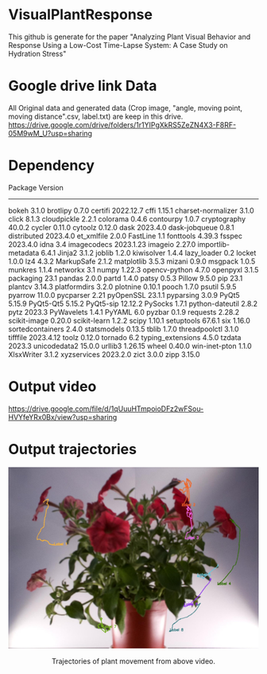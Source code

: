 # VisualPlantResponse
This github is generate for the paper "Analyzing Plant Visual Behavior and Response Using a Low-Cost Time-Lapse System: A Case Study on Hydration Stress"
# Google drive link Data
All Original data and generated data (Crop image, "angle, moving point, moving distance".csv, label.txt) are keep in this drive.
https://drive.google.com/drive/folders/1r1YIPgXkRS5ZeZN4X3-F8RF-05M9wM_U?usp=sharing
# Dependency
Package            Version
------------------ ---------
bokeh              3.1.0
brotlipy           0.7.0
certifi            2022.12.7
cffi               1.15.1
charset-normalizer 3.1.0
click              8.1.3
cloudpickle        2.2.1
colorama           0.4.6
contourpy          1.0.7
cryptography       40.0.2
cycler             0.11.0
cytoolz            0.12.0
dask               2023.4.0
dask-jobqueue      0.8.1
distributed        2023.4.0
et_xmlfile         2.0.0
FastLine           1.1
fonttools          4.39.3
fsspec             2023.4.0
idna               3.4
imagecodecs        2023.1.23
imageio            2.27.0
importlib-metadata 6.4.1
Jinja2             3.1.2
joblib             1.2.0
kiwisolver         1.4.4
lazy_loader        0.2
locket             1.0.0
lz4                4.3.2
MarkupSafe         2.1.2
matplotlib         3.5.3
mizani             0.9.0
msgpack            1.0.5
munkres            1.1.4
networkx           3.1
numpy              1.22.3
opencv-python      4.7.0
openpyxl           3.1.5
packaging          23.1
pandas             2.0.0
partd              1.4.0
patsy              0.5.3
Pillow             9.5.0
pip                23.1
plantcv            3.14.3
platformdirs       3.2.0
plotnine           0.10.1
pooch              1.7.0
psutil             5.9.5
pyarrow            11.0.0
pycparser          2.21
pyOpenSSL          23.1.1
pyparsing          3.0.9
PyQt5              5.15.9
PyQt5-Qt5          5.15.2
PyQt5-sip          12.12.2
PySocks            1.7.1
python-dateutil    2.8.2
pytz               2023.3
PyWavelets         1.4.1
PyYAML             6.0
pyzbar             0.1.9
requests           2.28.2
scikit-image       0.20.0
scikit-learn       1.2.2
scipy              1.10.1
setuptools         67.6.1
six                1.16.0
sortedcontainers   2.4.0
statsmodels        0.13.5
tblib              1.7.0
threadpoolctl      3.1.0
tifffile           2023.4.12
toolz              0.12.0
tornado            6.2
typing_extensions  4.5.0
tzdata             2023.3
unicodedata2       15.0.0
urllib3            1.26.15
wheel              0.40.0
win-inet-pton      1.1.0
XlsxWriter         3.1.2
xyzservices        2023.2.0
zict               3.0.0
zipp               3.15.0

# Output video
https://drive.google.com/file/d/1qUuuHTmpoioDFz2wFSou-HVYfeYRx0Bx/view?usp=sharing

# Output trajectories
<div align="center">
  <img src="images/trajectories.jpg" width="576px" />
    <p>Trajectories of plant movement from above video.</p>
</div>
